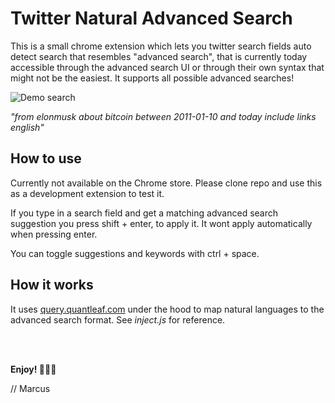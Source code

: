 # Twitter Natural Advanced Search
This is a small chrome extension which lets you twitter search fields auto detect search that resembles "advanced search", that is currently today accessible through the advanced search UI or through their own syntax that might not be the easiest. It supports all possible advanced searches!

![Demo search](/../master/screenshot.PNG?raw=true)

*"from elonmusk about bitcoin between 2011-01-10 and today include links english"*

## How to use
Currently not available on the Chrome store. Please clone repo and use this as a development extension to test it.

If you type in a search field and get a matching advanced search suggestion you press shift + enter, to apply it. It wont apply automatically when pressing enter.

You can toggle suggestions and keywords with ctrl + space.


## How it works
It uses [query.quantleaf.com](https://query.quantleaf.com) under the hood to map natural languages to the advanced search format. See *inject.js* for reference. 

 
<br/>
<br/>

**Enjoy! 🏄🏼‍♀️**

// Marcus